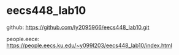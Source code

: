 # eecs448_lab10

github: https://github.com/ly2095966/eecs448_lab10.git

people.eece: https://people.eecs.ku.edu/~y099l203/eecs448_lab10/index.html

